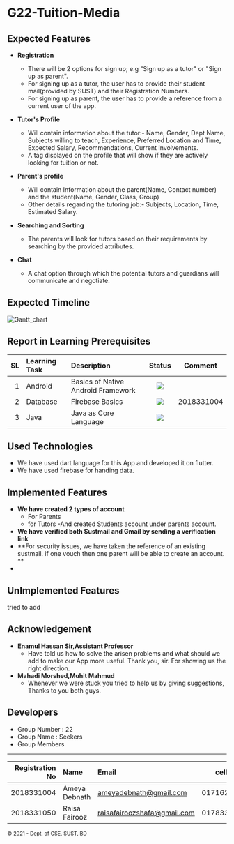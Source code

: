 # G22-Tuition-Media

Expected Features
----------
- **Registration** 
  - There will be 2 options for sign up; e.g "Sign up as a tutor" or "Sign up as parent".
  - For signing up as a tutor, the user has to provide their student mail(provided by SUST) and their Registration Numbers.
  - For signing up as parent, the user has to provide a reference from a current user of the app.
- **Tutor's Profile** 
    -  Will contain information about the tutor:- Name, Gender, Dept Name, Subjects willing to teach, Experience, Preferred Location and Time, Expected Salary,              Recommendations, Current Involvements.
    - A tag displayed on the profile that will show if they are actively looking for tuition or not. 

- **Parent's profile**
   - Will contain Information about the parent(Name, Contact number) and the student(Name, Gender, Class, Group)
   - Other details regarding the tutoring job:- Subjects, Location, Time, Estimated Salary.
 
- **Searching and Sorting**
  - The parents will look for tutors based on their requirements by searching by the provided attributes. 
- **Chat**
  - A chat option through which the potential tutors and guardians will communicate and negotiate.


Expected Timeline
----------
![Gantt_chart](https://user-images.githubusercontent.com/52748765/117638365-92c3f200-b1a4-11eb-8d1f-30f6a5accb06.jpg)

Report in Learning Prerequisites
------------------------------
SL | Learning Task | Description | Status | Comment
--:|:------------- |:----------- | :-----: | ------|
1 | Android | Basics of Native Android Framework | ![](https://img.shields.io/badge/Android%20Basics-In%20Progress-blue)
2 | Database | Firebase Basics | ![](https://img.shields.io/badge/Firebase-May%2028-orange) | 2018331004
3 | Java | Java as Core Language | ![](https://img.shields.io/badge/Java-Completed-green)

Used Technologies
-----------------
- We have used dart language for this App and developed it on flutter.
- We have used firebase for handing data.

Implemented Features
---------------------
- **We have created 2 types of account**
  - For Parents
  - for Tutors
     -And created Students account under parents account.
- **We have verified both Sustmail and Gmail by sending a verification link**
- **For security issues, we have taken the reference of an existing sustmail. if one vouch then one parent will be able to create an account. **
- 

UnImplemented Features
----------------------
tried to add 

Acknowledgement
---------------
- **Enamul Hassan Sir,Assistant Professor** 
  - Have told us how to solve the arisen problems and what should we add to make our App more useful. 
   Thank you, sir. For showing us the right direction.
- **Mahadi Morshed,Muhit Mahmud** 
  - Whenever we were stuck you tried to help us by giving suggestions, Thanks to you both guys.

Developers
----------
 - Group Number : 22
 - Group Name : Seekers
 - Group Members
------------------------------
Registration No | Name       | Email | cell no 
---------------:|:----------|:------------| :-----: | 
2018331004 | Ameya Debnath | ameyadebnath@gmail.com | 01716202230
2018331050 | Raisa Fairooz | raisafairoozshafa@gmail.com | 01783382835

<small>&copy; 2021 - Dept. of CSE, SUST, BD</small>

